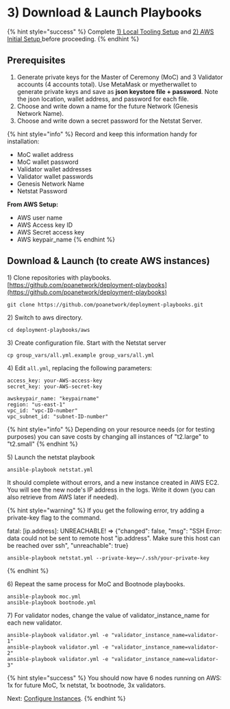 # 3\) Download & Launch Playbooks

{% hint style="success" %}
Complete [1\) Local Tooling Setup](local-tooling-setup.md) and [2\) AWS Initial Setup ](aws-initial-setup.md)before proceeding.
{% endhint %}

## Prerequisites

1. Generate private keys for the Master of Ceremony \(MoC\) and 3 Validator accounts \(4 accounts total\). Use MetaMask or myetherwallet to generate private keys and save as **json keystore file + password**. Note the json location,  wallet address, and password for each file.
2. Choose and write down a name for the future Network \(Genesis Network Name\).
3. Choose and write down a secret password for the Netstat Server.

{% hint style="info" %}
Record and keep this information handy for installation:

* MoC wallet address 
* MoC wallet password
* Validator wallet addresses
* Validator wallet passwords
* Genesis Network Name
* Netstat Password

**From AWS Setup:**

* AWS user name 
* AWS Access key ID
* AWS Secret access key
* AWS keypair\_name
{% endhint %}

## Download & Launch \(to create AWS instances\)

1\) Clone repositories with playbooks. [https://github.com/poanetwork/deployment-playbooks](https://github.com/poanetwork/deployment-playbooks)

```text
git clone https://github.com/poanetwork/deployment-playbooks.git
```

2\) Switch to aws directory.

```text
cd deployment-playbooks/aws
```

3\) Create configuration file. Start with the Netstat server

```text
cp group_vars/all.yml.example group_vars/all.yml
```

4\) Edit `all.yml`, replacing the following parameters:

```text
access_key: your-AWS-access-key
secret_key: your-AWS-secret-key

awskeypair_name: "keypairname"
region: "us-east-1"
vpc_id: "vpc-ID-number"
vpc_subnet_id: "subnet-ID-number"
```

{% hint style="info" %}
Depending on your resource needs \(or for testing purposes\) you can save costs by changing all instances of "t2.large" to "t2.small"
{% endhint %}

5\) Launch the netstat playbook

```text
ansible-playbook netstat.yml
```

It should complete without errors, and a new instance created in AWS EC2.  You will see the new node's IP address in the logs. Write it down \(you can also retrieve from AWS later if needed\).

{% hint style="warning" %}
If you get the following error, try adding a private-key flag to the command.   
  
fatal: \[ip.address\]: UNREACHABLE! =&gt; {"changed": false, "msg": "SSH Error: data could not be sent to remote host \"ip.address\". Make sure this host can be reached over ssh", "unreachable": true}

```text
ansible-playbook netstat.yml --private-key=~/.ssh/your-private-key
```
{% endhint %}

6\) Repeat the same process for MoC and Bootnode playbooks.

```text
ansible-playbook moc.yml
ansible-playbook bootnode.yml
```

7\) For validator nodes, change the value of validator\_instance\_name for each new validator.

```text
ansible-playbook validator.yml -e "validator_instance_name=validator-1"
ansible-playbook validator.yml -e "validator_instance_name=validator-2"
ansible-playbook validator.yml -e "validator_instance_name=validator-3"
```

{% hint style="success" %}
You should now have 6 nodes running on AWS: 1x for future MoC, 1x netstat, 1x bootnode, 3x validators.  
  
 Next: [Configure Instances](4-configure-instances.md).
{% endhint %}

## 

